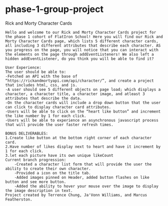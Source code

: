 # phase-1-group-project
Rick and Morty Character Cards

    Hello and welcome to our Rick and Morty Character Cards project for the phase 1 cohort of FlatIron School! Here you will find our Rick and Morty Character Cards page, which lists 5 different character cards, all including 3 different attributes that describe each character. AS you progress on the page, you will notice that you can interact with the elements on the page through addEventListeners! We also left a hidden addEventListener, do you think you will be able to find it?

    User Experience:
    The user should be able to:
    -Fetched an API with the base of “https://rickandmortyapi.com/api/character/”, and create a project that includes html, css, and js.
    -A user should see 5 different objects on page load; which displays a character, a character title, a character image, and atleast 3 attributes that describe the data.
    -On the character cards will include a drop down button that the user can click to display character card attributes.
    -Users will be able to click on the “heart like button” and increment the like number by 1 for each click.
    -Users will be able to experience an asynchronous javascript process that will provide the user faster refresh times.

    BONUS DELIVERABLES:
    1.Create like button at the bottom right corner of each character card.
    2.Have number of likes display next to heart and have it increment by 1 for each click.
    3.let each picture have its own unique likeCount
    Current branch progression:
        -Created a character list form that will provide the user the ability to create their own character.
        -Provided a icon on the title tab.
        -Added images pinned on Header, added button flashes on like button and see more button.
        -Added the ability to hover your mouse over the image to display the image description in text.
    Project created by Terrence Chung, Ja'Vonn Williams, and Marcus Featherston.